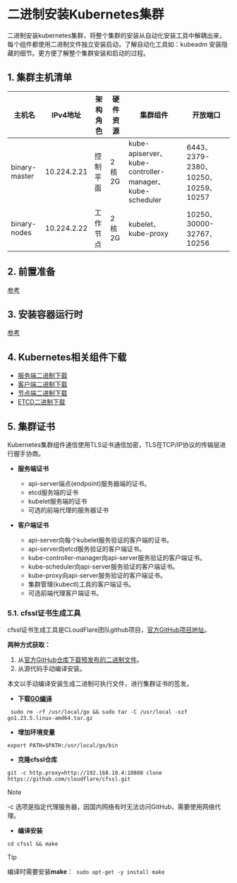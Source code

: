 # 二进制安装Kubernetes集群
二进制安装kubernetes集群，将整个集群的安装从自动化安装工具中解耦出来，每个组件都使用二进制文件独立安装启动，了解自动化工具如：kubeadm 安装隐藏的细节。更方便了解整个集群安装和启动的过程。
## 1. 集群主机清单
|主机名|IPv4地址|架构角色|硬件资源|集群组件|开放端口|
|-----|--------|-------|-------|--------|-------|
|binary-master|10.224.2.21|控制平面|2核2G|kube-apiserver、kube-controller-manager、kube-scheduler|6443、2379-2380、10250、10259、10257|
|binary-nodes|10.224.2.22|工作节点|2核2G|kubelet、kube-proxy|10250、30000-32767、10256|
## 2. 前置准备
[参考](/install/kubeadm-boot-install.md#2-前置准备)
## 3. 安装容器运行时
[参考](/install/kubeadm-boot-install.md#3-安装容器运行时)
## 4. Kubernetes相关组件下载
- [服务端二进制下载](https://dl.k8s.io/v1.32.0/kubernetes-server-linux-amd64.tar.gz)
- [客户端二进制下载](https://dl.k8s.io/v1.32.0/kubernetes-client-linux-amd64.tar.gz)
- [节点端二进制下载](https://dl.k8s.io/v1.32.0/kubernetes-node-linux-amd64.tar.gz)
- [ETCD二进制下载](https://github.com/etcd-io/etcd/releases/download/v3.5.18/etcd-v3.5.18-linux-amd64.tar.gz)
## 5. 集群证书
Kubernetes集群组件通信使用TLS证书通信加密，TLS在TCP/IP协议的传输层进行握手协商。
- **服务端证书**
    - api-server端点(endpoint)服务器端的证书。
    - etcd服务端的证书
    - kubelet服务端的证书
    - 可选的前端代理的服务器证书

- **客户端证书**
    - api-server向每个kubelet服务验证的客户端的证书。
    - api-server向etcd服务验证的客户端证书。
    - kube-controller-manager向api-server服务验证的客户端证书。
    - kube-scheduler向api-server服务验证的客户端证书。
    - kube-proxy向api-server服务验证的客户端证书。
    - 集群管理(kubectl)工具的客户端证书。
    - 可选前端代理客户端证书。

### 5.1. cfssl证书生成工具
cfssl证书生成工具是CLoudFlare团队github项目，[官方GitHub项目地址](https://github.com/cloudflare/cfssl)。

**两种方式获取：**
1. 从[官方GitHub仓库下载预发布的二进制文件](https://github.com/cloudflare/cfssl/releases)。
2. 从源代码手动编译安装。

本文以手动编译安装生成二进制可执行文件，进行集群证书的签发。

- **下载[GO编译](https://go.dev/dl/go1.23.5.linux-amd64.tar.gz)**
```
 sudo rm -rf /usr/local/go && sudo tar -C /usr/local -xzf go1.23.5.linux-amd64.tar.gz
```
- **增加环境变量**
```
export PATH=$PATH:/usr/local/go/bin
```
- **克隆cfssl仓库**
```
git -c http.proxy=http://192.168.10.4:10808 clone https://github.com/cloudflare/cfssl.git
```
> [!NOTE]
> -c 选项是指定代理服务器，因国内网络有时无法访问GitHub，需要使用网络代理。

- **编译安装**
```
cd cfssl && make
```
> [!TIP]
> 编译时需要安装**make**：` sudo apt-get -y install make`